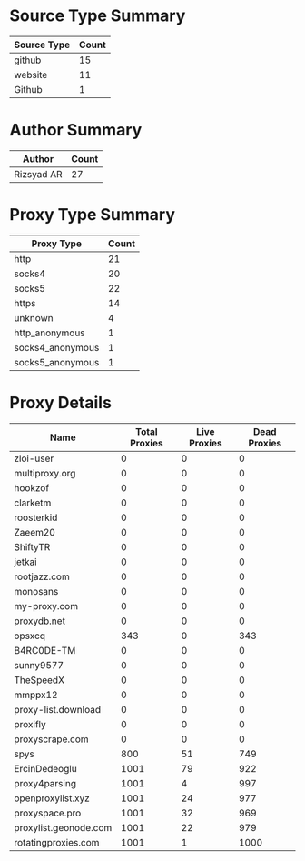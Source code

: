 # Source Type Summary

| Source Type | Count |
|-------------|-------|
| github | 15 |
| website | 11 |
| Github | 1 |


# Author Summary

| Author | Count |
|--------|-------|
| Rizsyad AR | 27 |


# Proxy Type Summary

| Proxy Type | Count |
|------------|-------|
| http | 21 |
| socks4 | 20 |
| socks5 | 22 |
| https | 14 |
| unknown | 4 |
| http_anonymous | 1 |
| socks4_anonymous | 1 |
| socks5_anonymous | 1 |


# Proxy Details

| Name | Total Proxies | Live Proxies | Dead Proxies |
|------|---------------|--------------|---------------|
| zloi-user | 0 | 0 | 0 |
| multiproxy.org | 0 | 0 | 0 |
| hookzof | 0 | 0 | 0 |
| clarketm | 0 | 0 | 0 |
| roosterkid | 0 | 0 | 0 |
| Zaeem20 | 0 | 0 | 0 |
| ShiftyTR | 0 | 0 | 0 |
| jetkai | 0 | 0 | 0 |
| rootjazz.com | 0 | 0 | 0 |
| monosans | 0 | 0 | 0 |
| my-proxy.com | 0 | 0 | 0 |
| proxydb.net | 0 | 0 | 0 |
| opsxcq | 343 | 0 | 343 |
| B4RC0DE-TM | 0 | 0 | 0 |
| sunny9577 | 0 | 0 | 0 |
| TheSpeedX | 0 | 0 | 0 |
| mmppx12 | 0 | 0 | 0 |
| proxy-list.download | 0 | 0 | 0 |
| proxifly | 0 | 0 | 0 |
| proxyscrape.com | 0 | 0 | 0 |
| spys | 800 | 51 | 749 |
| ErcinDedeoglu | 1001 | 79 | 922 |
| proxy4parsing | 1001 | 4 | 997 |
| openproxylist.xyz | 1001 | 24 | 977 |
| proxyspace.pro | 1001 | 32 | 969 |
| proxylist.geonode.com | 1001 | 22 | 979 |
| rotatingproxies.com | 1001 | 1 | 1000 |
